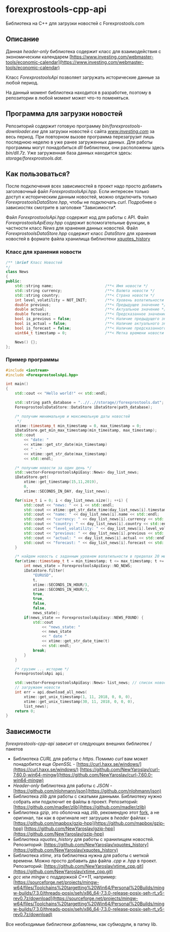 # forexprostools-cpp-api
Библиотека на С++ для загрузки новостей с Forexprostools.com

## Описание
Данная *header-only* библиотека содержит класс для взаимодействия с экономическим календарем [https://www.investing.com/webmaster-tools/economic-calendar](https://www.investing.com/webmaster-tools/economic-calendar)

Класс *ForexprostoolsApi* позволяет загружать исторические данные за любой период. 

На данный момент библиотека находится в разработке, поэтому в репозитории в любой момент может что-то поменяться.

## Программа для загрузки новостей

Репозиторий содержит готовую программу *bin/forexprostools-downloader.exe* для загрузки новостей с сайта *www.investing.com* за весь период. 
При повторном вызове программа перезагрузит лишь последнюю неделю в уже ранее загруженных данных. Для работы программы могут понадобиться *dll* библиотеки, они расположены здесь *bin/dll.7z*.
Уже загруженная база данных находится здесь: *storage/forexprostools.dat*.

## Как пользоваться?
После подключения всех зависимостей в проект надо просто добавить заголовочный файл *ForexprostoolsApi.hpp*.
Если интересен только доступ к историческим данным новостей, можно опдключить только *ForexprostoolsDataStore.hpp*, чтобы не подключать *curl*.
Подробнее о зависиостях смотрите в заголовке "Зависимости*.

Файл *ForexprostoolsApi.hpp* содержит код для работы с API.
Файл *ForexprostoolsApiEasy.hpp* содержит вспомогательные функции, в частности класс *News* для хранения данных новостей.
Файл *ForexprostoolsDataStore.hpp* содержит класс *DataStore* для хранения новостей в формате файла хранилища библиотеки [xquotes_history](https://github.com/NewYaroslav/xquotes_history)

### Класс для хранения новости

```C++
/** \brief Класс Новостей
*/
class News
{
public:
	std::string name;                       /**< Имя новости */
	std::string currency;                   /**< Валюта новости */
	std::string country;                    /**< Страна новости */
	int level_volatility = NOT_INIT;        /**< Уровень волатильности (-1 не инициализировано, 0,1,2) */
	double previous;                        /**< Предыдущее значение */
	double actual;                          /**< Актуальное значение */
	double forecast;                        /**< Предсказанное значение */
	bool is_previous = false;               /**< Наличие предыдущего значения */
	bool is_actual = false;                 /**< Наличие актуального значения */
	bool is_forecast = false;               /**< Наличие предсказанного значения */
	uint64_t timestamp = 0;       			/**< Метка времени новости */

	News() {};
};
```

### Пример программы

```C++
#include <iostream>
#include <ForexprostoolsApi.hpp>

int main()
{
	std::cout << "Hello world!" << std::endl;

	std::string path_database = "..//..//storage//forexprostools.dat"; // путь к базе данных новостей
	ForexprostoolsDataStore::DataStore iDataStore(path_database);

	/* получим минимальную и максимальную даты новостей
	 */
	xtime::timestamp_t min_timestamp = 0, max_timestamp = 0;
	iDataStore.get_min_max_timestamp(min_timestamp, max_timestamp);
	std::cout 
		<< "date: " 
		<< xtime::get_str_date(min_timestamp) 
		<< " - " 
		<< xtime::get_str_date(max_timestamp) 
		<< std::endl;

	/* получим новости за один день */
	std::vector<ForexprostoolsApiEasy::News> day_list_news;
	iDataStore.get(
		xtime::get_timestamp(15,11,2019), 
		0, 
		xtime::SECONDS_IN_DAY, day_list_news);

	for(size_t i = 0; i < day_list_news.size(); ++i) {
		std::cout << "news: " << i << std::endl;
		std::cout << xtime::get_str_date_time(day_list_news[i].timestamp) << std::endl;
		std::cout << "name: " << day_list_news[i].name << std::endl;
		std::cout << "currency: " << day_list_news[i].currency << std::endl;
		std::cout << "country: " << day_list_news[i].country << std::endl;
		std::cout << "level_volatility: " << day_list_news[i].level_volatility << std::endl;
		std::cout << "previous: " << day_list_news[i].previous << std::endl;
		std::cout << "actual: " << day_list_news[i].actual << std::endl;
		std::cout << "forecast: " << day_list_news[i].forecast << std::endl;
	}

	/* найдем новость с заданным уровнем волатильности в пределах 20 минут от метки времени */
	for(xtime::timestamp_t t = min_timestamp; t <= max_timestamp; t += xtime::SECONDS_IN_MINUTE) {
		int news_state = ForexprostoolsApiEasy::NO_NEWS;
		iDataStore.filter(
			"EURUSD", 
			t, 
			xtime::SECONDS_IN_HOUR/3, 
			xtime::SECONDS_IN_HOUR/3, 
			true, 
			true, 
			false, 
			false, 
			news_state);
		if(news_state == ForexprostoolsApiEasy::NEWS_FOUND) {
			std::cout 
				<< "news_state: " 
				<< news_state 
				<< " date " 
				<< xtime::get_str_date_time(t) 
				<< std::endl;
			break;
		}
	}

	/* грузим ... историю */
	ForexprostoolsApi api;

	std::vector<ForexprostoolsApiEasy::News> list_news; // список новостей
	// загружаем новости
	int err = api.download_all_news(
		xtime::get_unix_timestamp(1, 11, 2018, 0, 0, 0), 
		xtime::get_unix_timestamp(30, 11, 2018, 0, 0, 0), 
		list_news);
	return 0;
}
```

## Зависимости

*forexprostools-cpp-api* зависит от следующих внешних библиотек / пакетов

* Библиотека *CURL* для работы с *https*. Помимо *curl* вам может понадобится еще *OpenSSL* - [https://curl.haxx.se/windows/](https://curl.haxx.se/windows/) [https://github.com/NewYaroslav/curl-7.60.0-win64-mingw](https://github.com/NewYaroslav/curl-7.60.0-win64-mingw)
* *Header-only* библиотека для работы с *JSON* - [https://github.com/nlohmann/json](https://github.com/nlohmann/json)
* Библиотека *zlib* для работы с сжатыми данными. Библиотеку нужно собрать или подключит ее файлы в проект. Репозиторий: [https://github.com/madler/zlib](https://github.com/madler/zlib)
* Библиотека *gzip*, это оболочка над *zlib*, рекомендую этот [fork](https://github.com/NewYaroslav/gzip-hpp), а не оригинал, так как в оригинале нет загрушек в *header* файлах - [https://github.com/mapbox/gzip-hpp](https://github.com/mapbox/gzip-hpp) [https://github.com/NewYaroslav/gzip-hpp](https://github.com/NewYaroslav/gzip-hpp)
* Библиотека *xquotes_history* для работы с хранилищем новостей. Репозиторий: [https://github.com/NewYaroslav/xquotes_history](https://github.com/NewYaroslav/xquotes_history)
* Библиотека *xtime*, эта библиотека нужна для работы с меткой времени. Можно просто добавить два файла *.cpp* и *.hpp* в проект. Репозиторий: [https://github.com/NewYaroslav/xtime_cpp.git](https://github.com/NewYaroslav/xtime_cpp.git)
* *gcc* или *mingw* с поддержкой *C++11*, например: [https://sourceforge.net/projects/mingw-w64/files/Toolchains%20targetting%20Win64/Personal%20Builds/mingw-builds/7.3.0/threads-posix/seh/x86_64-7.3.0-release-posix-seh-rt_v5-rev0.7z/download](https://sourceforge.net/projects/mingw-w64/files/Toolchains%20targetting%20Win64/Personal%20Builds/mingw-builds/7.3.0/threads-posix/seh/x86_64-7.3.0-release-posix-seh-rt_v5-rev0.7z/download)

Все необходимые библиотеки добавлены, как субмодули, в папку lib. 